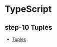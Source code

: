 # TypeScript

## step-10 Tuples

- [Tuples](https://www.w3schools.com/typescript/typescript_tuples.php)
